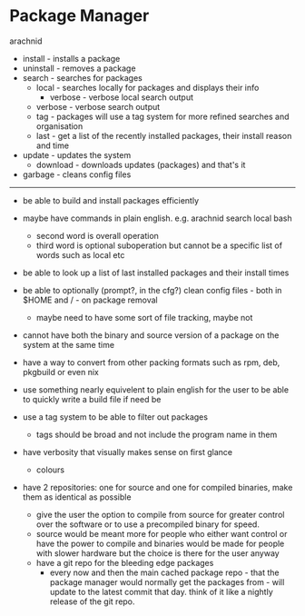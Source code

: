 # Package Manager

arachnid
- install - installs a package
- uninstall - removes a package
- search - searches for packages
    - local - searches locally for packages and displays their info
        - verbose - verbose local search output
    - verbose - verbose search output
    - tag - packages will use a tag system for more refined searches and organisation
    - last - get a list of the recently installed packages, their install reason and time
- update - updates the system
    - download - downloads updates (packages) and that's it
- garbage - cleans config files

---

- be able to build and install packages efficiently
- maybe have commands in plain english. e.g. arachnid search local bash
    - second word is overall operation
    - third word is optional suboperation but cannot be a specific list of words such as local etc

- be able to look up a list of last installed packages and their install times
- be able to optionally (prompt?, in the cfg?) clean config files - both in $HOME and / - on package removal
    - maybe need to have some sort of file tracking, maybe not

- cannot have both the binary and source version of a package on the system at the same time
- have a way to convert from other packing formats such as rpm, deb, pkgbuild or even nix
- use something nearly equivelent to plain english for the user to be able to quickly write a build file if need be
- use a tag system to be able to filter out packages
    - tags should be broad and not include the program name in them
- have verbosity that visually makes sense on first glance
    - colours

- have 2 repositories: one for source and one for compiled binaries, make them as identical as possible
    - give the user the option to compile from source for greater control over the software or to use a precompiled binary for speed.
    - source would be meant more for people who either want control or have the power to compile and binaries would be made for people with slower hardware but the choice is there for the user anyway
    - have a git repo for the bleeding edge packages
        - every now and then the main cached package repo - that the package manager would normally get the packages from - will update to the latest commit that day. think of it like a nightly release of the git repo.

